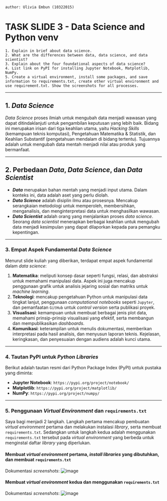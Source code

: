 `author: Ulivia Embun (10322015)`
# TASK SLIDE 3 - Data Science and Python venv
```
1. Explain in brief about data science.
2. What are the differences between data, data science, and data scientist?
3. Explain about the four foundational aspects of data science?
4. List link on PyPI for installing Jupyter Notebook, Matplotlib, NumPy.
5. Create a virtual environment, install some packages, and save information to requirements.txt, create other virtual environment and use requirement.txt. Show the screenshots for all processes.
```

---

## **1. *Data Science***

_Data Science_ proses ilmiah untuk mengubah data menjadi wawasan yang dapat ditindaklanjuti untuk pengambilan keputusan yang lebih baik. Bidang ini merupakan irisan dari tiga keahlian utama, yaitu _Hacking Skills_ (kemampuan teknis komputasi), Pengetahuan Matematika & Statistik, dan Keahlian Substantif (pengetahuan mendalam di bidang tertentu). Tujuannya adalah untuk mengubah data mentah menjadi nilai atau produk yang bermanfaat.

---

## **2. Perbedaan *Data*, *Data Science*, dan *Data Scientist***

* ***Data*** merupakan bahan mentah yang menjadi input utama. Dalam konteks ini, data adalah aset yang perlu diolah.
* ***Data Science*** adalah disiplin ilmu atau prosesnya. Mencakup serangkaian metodologi untuk memperoleh, membersihkan, menganalisis, dan menginterpretasi data untuk menghasilkan wawasan.
* ***Data Scientist*** adalah orang yang menjalankan proses *data science*. Seorang *data scientist* menerapkan berbagai keahlian untuk mengubah data menjadi kesimpulan yang dapat dilaporkan kepada para pemangku kepentingan.

---

### **3. Empat Aspek Fundamental *Data Science***

Menurut slide kuliah yang diberikan, terdapat empat aspek fundamental dalam _data science_:

1. **Matematika**: meliputi konsep dasar seperti fungsi, relasi, dan abstraksi untuk memahami manipulasi data. Aspek ini juga mencakup penggunaan grafik untuk analisis jejaring sosial dan matriks untuk _machine learning_.
2.  **Teknologi**: mencakup pengetahuan Python untuk manipulasi data tingkat lanjut, penggunaan *computational notebooks* seperti `Jupyter`, dan pemanfaatan `GitHub` untuk _control version_ serta publikasi proyek.
3.  **Visualisasi**: kemampuan untuk membuat berbagai jenis plot data, memahami prinsip-prinsip visualisasi yang efektif, serta membangun dan mempublikasikan _dashboards_.
4.  **Komunikasi**: keterampilan untuk menulis dokumentasi, memberikan interpretasi pada hasil analisis, dan menyusun laporan teknis. Kejelasan, keringkasan, dan penyesuaian dengan audiens adalah kunci utama.

---

### **4. Tautan PyPI untuk *Python Libraries***

Berikut adalah tautan resmi dari Python Package Index (PyPI) untuk pustaka yang diminta:

* **Jupyter Notebook**: `https://pypi.org/project/notebook/`
* **Matplotlib**: `https://pypi.org/project/matplotlib/`
* **NumPy**: `https://pypi.org/project/numpy/`

---

### **5. Penggunaan *Virtual Environment* dan `requirements.txt`**

Saya bagi menjadi 2 langkah. Langkah pertama mencakup pembuatan _virtual environment_ pertama dan melakukan instalasi _library_, serta membuat `requirements.txt`. Sedangkan untuk langkah kedua adalah menggunakan `requirements.txt` tersebut pada _virtual environment_ yang berbeda untuk menginstal daftar _library_ yang diperlukan.

#### **Membuat *virtual environment* pertama, *install libraries* yang dibutuhkan, dan membuat `requirements.txt`**
Dokumentasi _screenshots_:
![image](https://github.com/user-attachments/assets/e22c8f39-edb3-4d0d-9706-9571e4d0cc25)

#### **Membuat *virtual environment* kedua dan menggunakan `requirements.txt`**
Dokumentasi _screenshots_:
![image](https://github.com/user-attachments/assets/a989e226-91e5-4860-a861-06ffe4e528e8)

